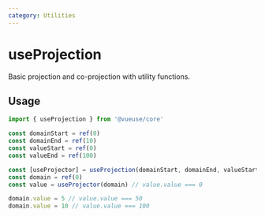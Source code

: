 ```yaml
---
category: Utilities
---
```


# useProjection

Basic projection and co-projection with utility functions.

## Usage

```ts
import { useProjection } from '@vueuse/core'

const domainStart = ref(0)
const domainEnd = ref(10)
const valueStart = ref(0)
const valueEnd = ref(100)

const [useProjector] = useProjection(domainStart, domainEnd, valueStart, valueEnd)
const domain = ref(0)
const value = useProjector(domain) // value.value === 0

domain.value = 5 // value.value === 50
domain.value = 10 // value.value === 100
```
